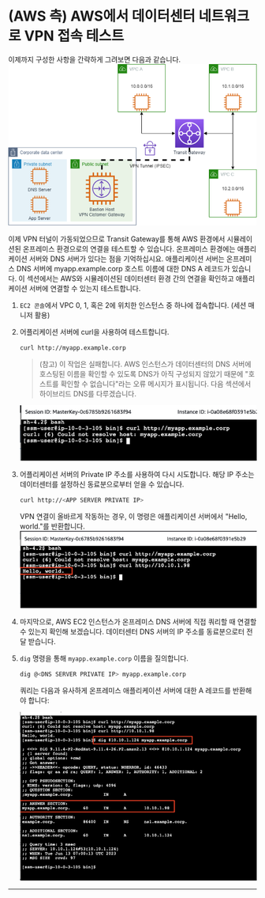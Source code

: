 # (AWS 측) AWS에서 데이터센터 네트워크로 VPN 접속 테스트

이제까지 구성한 사항을 간략하게 그려보면 다음과 같습니다.<br>
![](./assets/aws-dc-connection.png)

이제 VPN 터널이 가동되었으므로 Transit Gateway를 통해 AWS 환경에서 시뮬레이션된 온프레미스 환경으로의 연결을 테스트할 수 있습니다. 온프레미스 환경에는 애플리케이션 서버와 DNS 서버가 있다는 점을 기억하십시요. 애플리케이션 서버는 온프레미스 DNS 서버에 myapp.example.corp 호스트 이름에 대한 DNS A 레코드가 있습니다. 이 섹션에서는 AWS와 시뮬레이션된 데이터센터 환경 간의 연결을 확인하고 애플리케이션 서버에 연결할 수 있는지 테스트합니다.

1. ```EC2 콘솔```에서 VPC 0, 1, 혹은 2에 위치한 인스턴스 중 하나에 접속합니다. (세션 매니저 활용)<br>
2. 어플리케이션 서버에 curl을 사용하여 테스트합니다.
    ```bash
   curl http://myapp.example.corp
    ```

    > (참고)
    > 이 작업은 실패합니다. AWS 인스턴스가 데이터센터의 DNS 서버에 호스팅된 이름을 확인할 수 있도록 DNS가 아직 구성되지 않았기 때문에 "호스트를 확인할 수 없습니다"라는 오류 메시지가 표시됩니다. 다음 섹션에서 하이브리드 DNS를 다루겠습니다.

    ![](./assets/curl-dc-application-failed.png)

3. 어플리케이션 서버의 Private IP 주소를 사용하여 다시 시도합니다. 해당 IP 주소는 데이터센터를 설정하신 동료분으로부터 얻을 수 있습니다.<br>

    ```bash
   curl http://<APP SERVER PRIVATE IP>
    ```
   VPN 연결이 올바르게 작동하는 경우, 이 명령은 애플리케이션 서버에서 "Hello, world."를 반환합니다.<br>
    ![](./assets/curl-dc-application-success-with-private-ip.png)

4. 마지막으로, AWS EC2 인스턴스가 온프레미스 DNS 서버에 직접 쿼리할 때 연결할 수 있는지 확인해 보겠습니다. 데이터센터 DNS 서버의 IP 주소를 동료분으로터 전달 받습니다.

5. ```dig``` 명령을 통해 ```myapp.example.corp``` 이름을 질의합니다.<br>

    ```bash
   dig @<DNS SERVER PRIVATE IP> myapp.example.corp
    ```
   쿼리는 다음과 유사하게 온프레미스 애플리케이션 서버에 대한 A 레코드를 반환해야 합니다:

    ![](./assets/aws-dc-dig-app-server.png)

---

